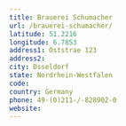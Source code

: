 ```yaml
---
title: Brauerei Schumacher
url: /brauerei-schumacher/
latitude: 51.2216
longitude: 6.7853
address1: Oststrae 123
address2: 
city: Dsseldorf
state: Nordrhein-Westfalen
code: 
country: Germany
phone: 49-(0)211-/-828902-0
website: 
---
```


